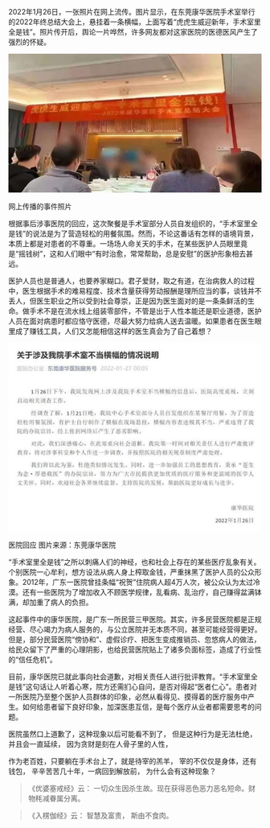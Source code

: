 2022年1月26日，一张照片在网上流传。图片显示，在东莞康华医院手术室举行的2022年终总结大会上，悬挂着一条横幅，上面写着“虎虎生威迎新年，手术室里全是钱”。照片传开后，舆论一片哗然，许多网友都对这家医院的医德医风产生了强烈的怀疑。

![](images/6609c93d70cf3bc717879d82d60276a8cc112ae0.jpeg)

网上传播的事件照片

根据事后涉事医院的回应，这次聚餐是手术室部分人员自发组织的，“手术室里全是钱”的说法是为了营造轻松的用餐氛围。然而，不论这番话有怎样的语境背景，本质上都是对患者的不尊重。一场场人命关天的手术，在某些医护人员眼里竟是“摇钱树”，这和人们眼中“有时治愈，常常帮助，总是安慰”的医护形象相去甚远。

医护人员也是普通人，也要养家糊口。君子爱财，取之有道，在治病救人的过程中，医生根据手术的难易程度、技术含量获得劳动报酬是理所应当的事，谈钱并不丢人，但医生职业之所以受到社会尊崇，正是因为医生面对的是一条条鲜活的生命。做手术不是在流水线上组装零部件，不管是出于人性本能还是职业道德，医护人员在面对病患时都应恪守医德，尽最大努力给病人送去温暖。如果患者在医生眼里成了赚钱工具，人们又怎能相信这样的医生真会为了自己着想？


![](images/e850352ac65c1038cb970657b2135f1ab17e8942.jpeg)

医院回应 图片来源：东莞康华医院

“手术室里全是钱”之所以刺痛人们的神经，也和社会上存在的某些医疗乱象有关。个别医院一心牟利，想方设法从病人身上榨取金钱，严重抹黑了医护人员的公众形象。2012年，广东一医院曾挂条幅“祝贺”住院病人超4万人次，被公众认为太过冷漠。还有一些医院为了增加收入不顾医学规律，乱看病、乱治疗，自己赚得盆满钵满，却加重了病人的负担。

这起事件中的康华医院，是广东一所民营三甲医院。其实，许多民营医院都是正规经营、尽心竭力为病人服务的，与公立医院并无本质不同，甚至可能经营得更好。但是，部分民营医院“傍协和”、虚假诊疗、把医生变成推销员、忽悠病人的做法，给民众留下了严重的心理阴影，也给民营医院贴上了诸多负面标签，造成了行业性的“信任危机”。

目前，康华医院已就此事向社会道歉，对相关责任人进行批评教育。“手术室里全是钱”这句话让人听着心寒，院方还需扪心自问，是否对得起“医者仁心”。患者对一所医院乃至整个医护人员群体的印象，必然从看得见、摸得着的医疗服务中产生。如何给患者留下良好印象，加深医患互信，是每个医疗从业者都需要思考的问题。

医院虽然口上道歉了，这种现象以后可能看不到了，
但是这种行为是无法杜绝，并且会一直延续，
因为贪财是刻在人骨子里的人性，

作为老百姓，只要躺在手术台上了，就是待宰的羔羊，
宰的不仅仅是身体，还有钱包，
辛辛苦苦几十年，一病回到解放前，
为什么会有这种现象？

> 《优婆塞戒经》云： 
> 一切众生因杀生故。现在获得恶色恶力恶名短命。财物秏减眷属分离。

> 《入楞伽经》云： 
> 智慧及富贵， 斯由不食肉。

